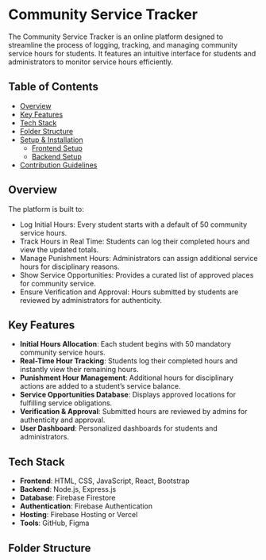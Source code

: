 # Community Service Tracker

The Community Service Tracker is an online platform designed to streamline the process of logging, tracking, and managing community service hours for students. It features an intuitive interface for students and administrators to monitor service hours efficiently.

## Table of Contents
- [Overview](#overview)
- [Key Features](#key-features)
- [Tech Stack](#tech-stack)
- [Folder Structure](#folder-structure)
- [Setup & Installation](#setup--installation)
  - [Frontend Setup](#frontend-setup)
  - [Backend Setup](#backend-setup)
- [Contribution Guidelines](#contribution-guidelines)

## Overview
The platform is built to:
- Log Initial Hours: Every student starts with a default of 50 community service hours.
- Track Hours in Real Time: Students can log their completed hours and view the updated totals.
- Manage Punishment Hours: Administrators can assign additional service hours for disciplinary reasons.
- Show Service Opportunities: Provides a curated list of approved places for community service.
- Ensure Verification and Approval: Hours submitted by students are reviewed by administrators for authenticity.

## Key Features
- **Initial Hours Allocation**: Each student begins with 50 mandatory community service hours.
- **Real-Time Hour Tracking**: Students log their completed hours and instantly view their remaining hours.
- **Punishment Hour Management**: Additional hours for disciplinary actions are added to a student’s service balance.
- **Service Opportunities Database**: Displays approved locations for fulfilling service obligations.
- **Verification & Approval**: Submitted hours are reviewed by admins for authenticity and approval.
- **User  Dashboard**: Personalized dashboards for students and administrators.

## Tech Stack
- **Frontend**: HTML, CSS, JavaScript, React, Bootstrap
- **Backend**: Node.js, Express.js
- **Database**: Firebase Firestore
- **Authentication**: Firebase Authentication
- **Hosting**: Firebase Hosting or Vercel
- **Tools**: GitHub, Figma

## Folder Structure

